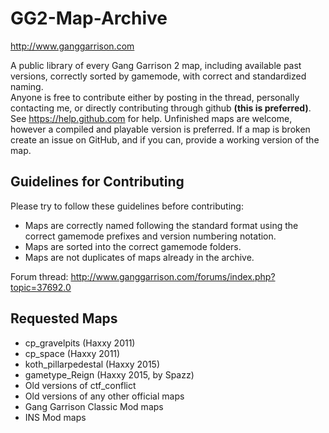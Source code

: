 # GG2-Map-Archive
http://www.ganggarrison.com

A public library of every Gang Garrison 2 map, including available past versions, correctly sorted by gamemode, with correct and standardized naming.  
Anyone is free to contribute either by posting in the thread, personally contacting me, or directly contributing through github **(this is preferred)**. See https://help.github.com for help.
Unfinished maps are welcome, however a compiled and playable version is preferred. If a map is broken create an issue on GitHub, and if you can, provide a working version of the map.

## Guidelines for Contributing
Please try to follow these guidelines before contributing:
* Maps are correctly named following the standard format using the correct gamemode prefixes and version numbering notation.
* Maps are sorted into the correct gamemode folders.
* Maps are not duplicates of maps already in the archive.

Forum thread: http://www.ganggarrison.com/forums/index.php?topic=37692.0

## Requested Maps
* cp_gravelpits (Haxxy 2011)
* cp_space (Haxxy 2011)
* koth_pillarpedestal (Haxxy 2015)
* gametype_Reign (Haxxy 2015, by Spazz)
* Old versions of ctf_conflict
* Old versions of any other official maps
* Gang Garrison Classic Mod maps
* INS Mod maps
